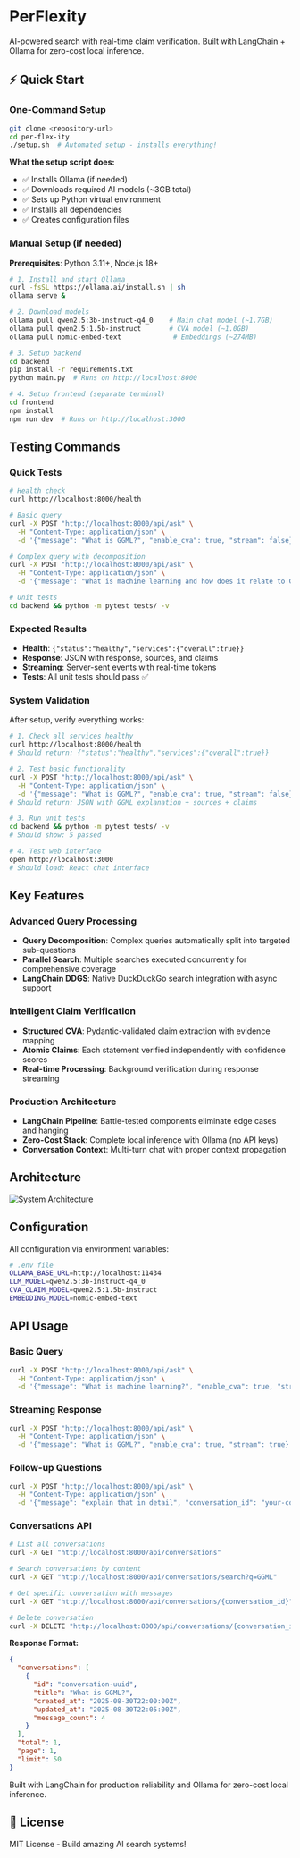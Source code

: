 # PerFlexity

AI-powered search with real-time claim verification. Built with LangChain + Ollama for zero-cost local inference.

## ⚡ Quick Start

### One-Command Setup

```bash
git clone <repository-url>
cd per-flex-ity
./setup.sh  # Automated setup - installs everything!
```

**What the setup script does:**
- ✅ Installs Ollama (if needed)
- ✅ Downloads required AI models (~3GB total)
- ✅ Sets up Python virtual environment
- ✅ Installs all dependencies
- ✅ Creates configuration files

### Manual Setup (if needed)

**Prerequisites**: Python 3.11+, Node.js 18+

```bash
# 1. Install and start Ollama
curl -fsSL https://ollama.ai/install.sh | sh
ollama serve &

# 2. Download models
ollama pull qwen2.5:3b-instruct-q4_0    # Main chat model (~1.7GB)
ollama pull qwen2.5:1.5b-instruct       # CVA model (~1.0GB)
ollama pull nomic-embed-text             # Embeddings (~274MB)

# 3. Setup backend
cd backend
pip install -r requirements.txt
python main.py  # Runs on http://localhost:8000

# 4. Setup frontend (separate terminal)
cd frontend
npm install
npm run dev  # Runs on http://localhost:3000
```

## Testing Commands

### Quick Tests
```bash
# Health check
curl http://localhost:8000/health

# Basic query
curl -X POST "http://localhost:8000/api/ask" \
  -H "Content-Type: application/json" \
  -d '{"message": "What is GGML?", "enable_cva": true, "stream": false}'

# Complex query with decomposition
curl -X POST "http://localhost:8000/api/ask" \
  -H "Content-Type: application/json" \
  -d '{"message": "What is machine learning and how does it relate to GGML?", "enable_cva": true, "stream": true}'

# Unit tests
cd backend && python -m pytest tests/ -v
```

### Expected Results
- **Health**: `{"status":"healthy","services":{"overall":true}}`
- **Response**: JSON with response, sources, and claims  
- **Streaming**: Server-sent events with real-time tokens
- **Tests**: All unit tests should pass ✅

### System Validation

After setup, verify everything works:

```bash
# 1. Check all services healthy
curl http://localhost:8000/health
# Should return: {"status":"healthy","services":{"overall":true}}

# 2. Test basic functionality
curl -X POST "http://localhost:8000/api/ask" \
  -H "Content-Type: application/json" \
  -d '{"message": "What is GGML?", "enable_cva": true, "stream": false}'
# Should return: JSON with GGML explanation + sources + claims

# 3. Run unit tests
cd backend && python -m pytest tests/ -v
# Should show: 5 passed

# 4. Test web interface
open http://localhost:3000
# Should load: React chat interface
```

## Key Features

### **Advanced Query Processing**
- **Query Decomposition**: Complex queries automatically split into targeted sub-questions
- **Parallel Search**: Multiple searches executed concurrently for comprehensive coverage
- **LangChain DDGS**: Native DuckDuckGo search integration with async support

### **Intelligent Claim Verification**
- **Structured CVA**: Pydantic-validated claim extraction with evidence mapping
- **Atomic Claims**: Each statement verified independently with confidence scores
- **Real-time Processing**: Background verification during response streaming

### **Production Architecture**
- **LangChain Pipeline**: Battle-tested components eliminate edge cases and hanging
- **Zero-Cost Stack**: Complete local inference with Ollama (no API keys)
- **Conversation Context**: Multi-turn chat with proper context propagation

## Architecture

![System Architecture](image.png)

## Configuration

All configuration via environment variables:

```bash
# .env file
OLLAMA_BASE_URL=http://localhost:11434
LLM_MODEL=qwen2.5:3b-instruct-q4_0
CVA_CLAIM_MODEL=qwen2.5:1.5b-instruct
EMBEDDING_MODEL=nomic-embed-text
```

## API Usage

### **Basic Query**
```bash
curl -X POST "http://localhost:8000/api/ask" \
  -H "Content-Type: application/json" \
  -d '{"message": "What is machine learning?", "enable_cva": true, "stream": false}'
```

### **Streaming Response**
```bash
curl -X POST "http://localhost:8000/api/ask" \
  -H "Content-Type: application/json" \
  -d '{"message": "What is GGML?", "enable_cva": true, "stream": true}'
```

### **Follow-up Questions**
```bash
curl -X POST "http://localhost:8000/api/ask" \
  -H "Content-Type: application/json" \
  -d '{"message": "explain that in detail", "conversation_id": "your-conversation-id", "enable_cva": false, "stream": false}'
```
### **Conversations API**
```bash
# List all conversations
curl -X GET "http://localhost:8000/api/conversations"

# Search conversations by content
curl -X GET "http://localhost:8000/api/conversations/search?q=GGML"

# Get specific conversation with messages
curl -X GET "http://localhost:8000/api/conversations/{conversation_id}"

# Delete conversation
curl -X DELETE "http://localhost:8000/api/conversations/{conversation_id}"
```

**Response Format:**
```json
{
  "conversations": [
    {
      "id": "conversation-uuid",
      "title": "What is GGML?", 
      "created_at": "2025-08-30T22:00:00Z",
      "updated_at": "2025-08-30T22:05:00Z",
      "message_count": 4
    }
  ],
  "total": 1,
  "page": 1,
  "limit": 50
}
```

Built with LangChain for production reliability and Ollama for zero-cost local inference.

## 📄 License

MIT License - Build amazing AI search systems!
